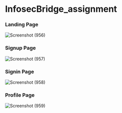 # InfosecBridge_assignment

### Landing Page

![Screenshot (956)](https://user-images.githubusercontent.com/69896733/237035260-de2771ef-9eb5-4cd6-9125-132d38067681.png)


### Signup Page

![Screenshot (957)](https://user-images.githubusercontent.com/69896733/237035336-a65be517-69a4-45bd-b978-55279d3dc772.png)


### Signin Page

![Screenshot (958)](https://user-images.githubusercontent.com/69896733/237035371-8aa22399-bb60-4ffb-b0de-947a3093f732.png)


### Profile Page

![Screenshot (959)](https://user-images.githubusercontent.com/69896733/237035430-c7cb115a-4c96-44c2-9d00-69ffbc518c46.png)
